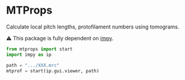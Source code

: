 # MTProps

Calculate local pitch lengths, protofilament numbers using tomograms.

:warning: This package is fully dependent on [impy](https://github.com/hanjinliu/impy).

```python
from mtprops import start
import impy as ip

path = ".../XXX.mrc"
mtprof = start(ip.gui.viewer, path)
```